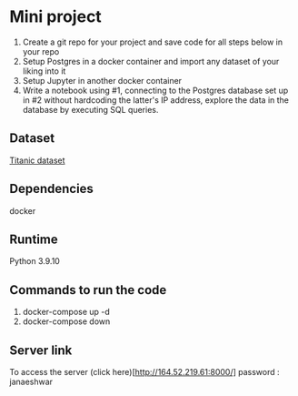 # Mini project
1. Create a git repo for your project and save code for all steps below in your repo 
2. Setup Postgres in a docker container and import any dataset of your liking into it
3. Setup Jupyter in another docker container
4. Write a notebook using #1, connecting to the Postgres database set up in #2 without hardcoding the latter's IP address, explore the data in the database by executing SQL queries.

## Dataset
[Titanic dataset](http://web.stanford.edu/class/archive/cs/cs109/cs109.1166/problem12.html)

## Dependencies
docker

## Runtime
Python 3.9.10

## Commands to run the code
1. docker-compose up -d 
2. docker-compose down

## Server link
To access the server (click here)[http://164.52.219.61:8000/]
password : janaeshwar